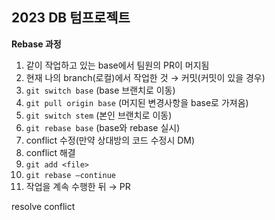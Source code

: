## 2023 DB 텀프로젝트

**Rebase 과정**

1. 같이 작업하고 있는 base에서 팀원의 PR이 머지됨
2. 현재 나의 branch(로컬)에서 작업한 것 → 커밋(커밋이 있을 경우)
3. `git switch base` (base 브랜치로 이동)
4. `git pull origin base` (머지된 변경사항을 base로 가져옴)
5. `git switch stem` (본인 브랜치로 이동)
6. `git rebase base` (base와 rebase 실시)
7. conflict 수정(만약 상대방의 코드 수정시 DM)
8. conflict 해결
9. `git add <file>`
10. `git rebase —continue`
11. 작업을 계속 수행한 뒤 → PR


resolve conflict